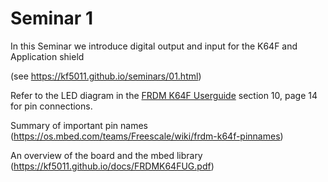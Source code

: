 # Seminar 1
In this Seminar we introduce digital output and input for the K64F and Application shield

(see https://kf5011.github.io/seminars/01.html)

Refer to the LED diagram in the [FRDM K64F Userguide](https://kf5011.github.io/docs/FRDMK64FUG.pdf) section 10, page 14 for pin connections.

Summary of important pin names (https://os.mbed.com/teams/Freescale/wiki/frdm-k64f-pinnames)

An overview of the board and the mbed library (https://kf5011.github.io/docs/FRDMK64FUG.pdf)

